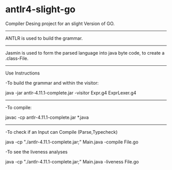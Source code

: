 # antlr4-slight-go
Compiler Desing project for an slight Version of GO.
<hr/>
ANTLR is used to build the grammar.
<hr/>
Jasmin is used to form the parsed language into java byte code, to create a .class-File. 


<hr/>
<p>Use Instructions</p>

<p>-To build the grammar and within the visitor: </p>
<p>java -jar antlr-4.11.1-complete.jar -visitor Expr.g4 ExprLexer.g4</p>
<hr/>
<p>-To compile:</p>
<p>javac -cp antlr-4.11.1-complete.jar *.java</p>
<hr/>
<p>-To check if an Input can Compile (Parse,Typecheck)</p>
<p>java -cp "./antlr-4.11.1-complete.jar;" Main.java -compile File.go</p>
<p>-To see the liveness analyses</p>
<p>java -cp "./antlr-4.11.1-complete.jar;" Main.java -liveness File.go</p>
